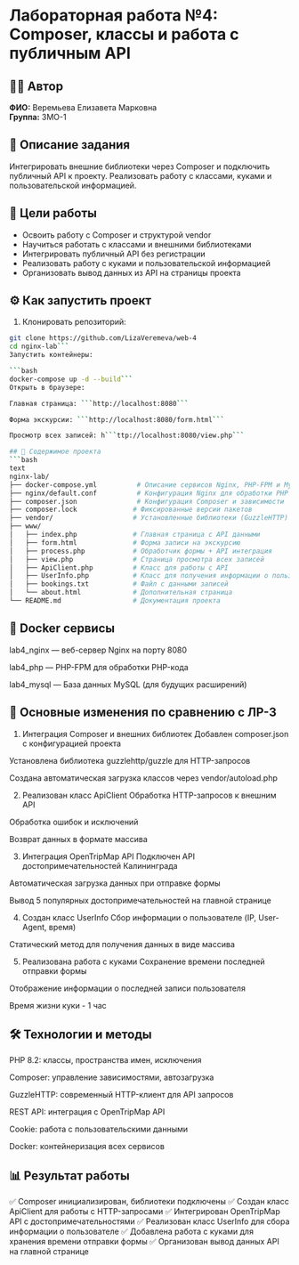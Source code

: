 # Лабораторная работа №4: Composer, классы и работа с публичным API

## 👩‍💻 Автор
**ФИО:** Веремьева Елизавета Марковна  
**Группа:** 3МО-1

## 📌 Описание задания
Интегрировать внешние библиотеки через Composer и подключить публичный API к проекту. Реализовать работу с классами, куками и пользовательской информацией.

## 🎯 Цели работы
- Освоить работу с Composer и структурой vendor
- Научиться работать с классами и внешними библиотеками
- Интегрировать публичный API без регистрации
- Реализовать работу с куками и пользовательской информацией
- Организовать вывод данных из API на страницы проекта

## ⚙️ Как запустить проект

1. Клонировать репозиторий:
```bash
git clone https://github.com/LizaVeremeva/web-4
cd nginx-lab```
Запустить контейнеры:

```bash
docker-compose up -d --build```
Открыть в браузере:

Главная страница: ```http://localhost:8080```

Форма экскурсии: ```http://localhost:8080/form.html```

Просмотр всех записей: h```ttp://localhost:8080/view.php```

## 📂 Содержимое проекта
```bash
text
nginx-lab/
├── docker-compose.yml          # Описание сервисов Nginx, PHP-FPM и MySQL
├── nginx/default.conf          # Конфигурация Nginx для обработки PHP
├── composer.json               # Конфигурация Composer и зависимости
├── composer.lock              # Фиксированные версии пакетов
├── vendor/                    # Установленные библиотеки (GuzzleHTTP)
├── www/
│   ├── index.php              # Главная страница с API данными
│   ├── form.html              # Форма записи на экскурсию
│   ├── process.php            # Обработчик формы + API интеграция
│   ├── view.php               # Страница просмотра всех записей
│   ├── ApiClient.php          # Класс для работы с API
│   ├── UserInfo.php           # Класс для получения информации о пользователе
│   ├── bookings.txt           # Файл с данными записей
│   └── about.html             # Дополнительная страница
└── README.md                  # Документация проекта
```
## 🐳 Docker сервисы
lab4_nginx — веб-сервер Nginx на порту 8080

lab4_php — PHP-FPM для обработки PHP-кода

lab4_mysql — База данных MySQL (для будущих расширений)

## 🔧 Основные изменения по сравнению с ЛР-3
1. Интеграция Composer и внешних библиотек
Добавлен composer.json с конфигурацией проекта

Установлена библиотека guzzlehttp/guzzle для HTTP-запросов

Создана автоматическая загрузка классов через vendor/autoload.php

2. Реализован класс ApiClient
Обработка HTTP-запросов к внешним API

Обработка ошибок и исключений

Возврат данных в формате массива

3. Интеграция OpenTripMap API
Подключен API достопримечательностей Калининграда

Автоматическая загрузка данных при отправке формы

Вывод 5 популярных достопримечательностей на главной странице

4. Создан класс UserInfo
Сбор информации о пользователе (IP, User-Agent, время)

Статический метод для получения данных в виде массива

5. Реализована работа с куками
Сохранение времени последней отправки формы

Отображение информации о последней записи пользователя

Время жизни куки - 1 час

## 🛠 Технологии и методы
PHP 8.2: классы, пространства имен, исключения

Composer: управление зависимостями, автозагрузка

GuzzleHTTP: современный HTTP-клиент для API запросов

REST API: интеграция с OpenTripMap API

Cookie: работа с пользовательскими данными

Docker: контейнеризация всех сервисов

## 📊 Результат работы
✅ Composer инициализирован, библиотеки подключены
✅ Создан класс ApiClient для работы с HTTP-запросами
✅ Интегрирован OpenTripMap API с достопримечательностями
✅ Реализован класс UserInfo для сбора информации о пользователе
✅ Добавлена работа с куками для хранения времени отправки формы
✅ Организован вывод данных API на главной странице